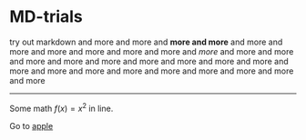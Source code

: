 # MD-trials
try out markdown
and more and more and **more and more** and more and more and more and more 
and more and more and *more* and more and more and more and more and more 
and more and more and more and more and more and more and more and more 
and more and more and more and more and more 

----

Some math $f(x) = x^2$ in line.

Go to [apple](https://www.apple.com)
